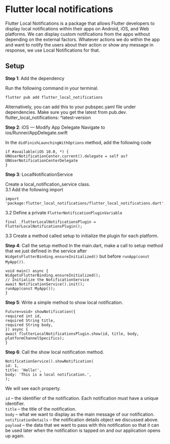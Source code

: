 # Flutter local notifications
Flutter Local Notifications is a package that allows Flutter developers to display local notifications within their apps on Android, iOS, and Web platforms. We can display custom notifications from the apps without depending on the external factors. Whatever actions we do within the app and want to notify the users about their action or show any message in response, we use Local Notifications for that.

## Setup

**Step 1**: Add the dependency <br />

Run the following command in your terminal.<br />
```
flutter pub add flutter_local_notifications
```
Alternatively, you can add this to your pubspec.yaml file under dependencies. Make sure you get the latest from pub.dev.<br />
flutter_local_notifications: ^latest-version

**Step 2**: iOS — Modify App Delegate
Navigate to ios/Runner/AppDelegate.swift

In the `didFinishLaunchingWithOptions` method, add the following code
```
if #available(iOS 10.0, *) {
UNUserNotificationCenter.current().delegate = self as? UNUserNotificationCenterDelegate
}
```

**Step 3**: LocalNotificationService

Create a local_notification_service class.<br />
3.1 Add the following import
```
import 'package:flutter_local_notifications/flutter_local_notifications.dart';
```

3.2 Define a private `FlutterNotificationPluginVariable`
```
final _flutterLocalNotificationsPlugin = FlutterLocalNotificationsPlugin();
```
3.3 Create a method called setup to initialize the plugin for each platform.

**Step 4**: Call the setup method
In the main.dart, make a call to setup method that we just defined in the service after `WidgetsFlutterBinding.ensureInitialized()` but before `runApp(const MyApp())`.
```
void main() async {
WidgetsFlutterBinding.ensureInitialized();
// Initialize the NotificationService
await NotificationService().init();
runApp(const MyApp());
}
```

**Step 5**: Write a simple method to show local notification.
```
Future<void> showNotification({
required int id,
required String title,
required String body,
}) async {
await flutterLocalNotificationsPlugin.show(id, title, body, platformChannelSpecifics);
}
```

**Step 6**: Call the show local notification method.
```
NotificationService().showNotification(
id: 1,
title: 'Hello!',
body: 'This is a local notification.',
);
```

We will see each property.

`id` – the identifier of the notification. Each notification must have a unique identifier.<br />
`title` – the title of the notification.<br />
`body` – what we want to display as the main message of our notification.<br />
`notificationDetails` – the notification details object we discussed above.<br />
`payload` – the data that we want to pass with this notification so that it can be used later when the notification is tapped on and our application opens up again.



